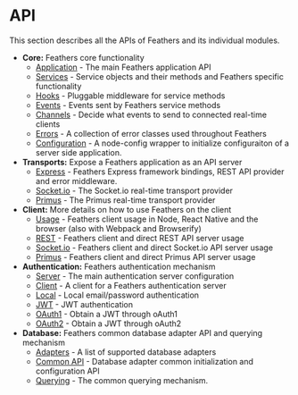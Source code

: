 # API

This section describes all the APIs of Feathers and its individual modules.

* __Core:__ Feathers core functionality
  * [Application](application.md) - The main Feathers application API
  * [Services](services.md) - Service objects and their methods and Feathers specific functionality
  * [Hooks](hooks.md) - Pluggable middleware for service  methods
  * [Events](events.md) - Events sent by Feathers service methods
  * [Channels](channels.md) - Decide what events to send to connected real-time clients
  * [Errors](errors.md) - A collection of error classes used throughout Feathers
  * [Configuration](configuration.md) - A node-config wrapper to initialize configuraiton of a server side application.
* __Transports:__ Expose a Feathers application as an API server
  * [Express](express.md) - Feathers Express framework bindings, REST API provider and error middleware.
  * [Socket.io](socketio.md) - The Socket.io real-time transport provider
  * [Primus](primus.md) - The Primus real-time transport provider
* __Client:__ More details on how to use Feathers on the client
  * [Usage](client.md) - Feathers client usage in Node, React Native and the browser (also with Webpack and Browserify)
  * [REST](client/rest.md) - Feathers client and direct REST API server usage
  * [Socket.io](client/socketio.md) - Feathers client and direct Socket.io API server usage
  * [Primus](client/primus.md) - Feathers client and direct Primus API server usage
* __Authentication:__ Feathers authentication mechanism
  * [Server](authentication/server.md) - The main authentication server configuration
  * [Client](authentication/client.md) - A client for a Feathers authentication server
  * [Local](authentication/local.md) - Local email/password authentication
  * [JWT](authentication/jwt.md) - JWT authentication
  * [OAuth1](authentication/oauth1.md) - Obtain a JWT through oAuth1
  * [OAuth2](authentication/oauth2.md) - Obtain a JWT through oAuth2
* __Database:__ Feathers common database adapter API and querying mechanism
  * [Adapters](databases/adapters.md) - A list of supported database adapters
  * [Common API](databases/common.md) - Database adapter common initialization and configuration API
  * [Querying](databases/querying.md) - The common querying mechanism.
